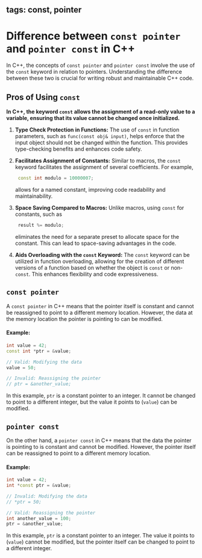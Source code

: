 tags: const, pointer
---

# Difference between `const pointer` and `pointer const` in C++

In C++, the concepts of `const pointer` and `pointer const` involve the use of the `const` keyword in relation to pointers. Understanding the difference between these two is crucial for writing robust and maintainable C++ code.

## Pros of Using `const`

**In C++, the keyword `const` allows the assignment of a read-only value to a variable, ensuring that its value cannot be changed once initialized.**

1. **Type Check Protection in Functions:**
   The use of `const` in function parameters, such as `func(const obj& input)`, helps enforce that the input object should not be changed within the function. This provides type-checking benefits and enhances code safety.

2. **Facilitates Assignment of Constants:**
   Similar to macros, the `const` keyword facilitates the assignment of several coefficients.
   For example,
   ```cpp
    const int modulo = 10000007;
   ```
   allows for a named constant, improving code readability and maintainability.

4. **Space Saving Compared to Macros:**
   Unlike macros, using `const` for constants, such as
   ```cpp
    result %= modulo;
   ```
   eliminates the need for a separate preset to allocate space for the constant. This can lead to space-saving advantages in the code.

6. **Aids Overloading with the `const` Keyword:**
   The `const` keyword can be utilized in function overloading, allowing for the creation of different versions of a function based on whether the object is `const` or non-`const`. This enhances flexibility and code expressiveness.

## `const pointer`

A `const pointer` in C++ means that the pointer itself is constant and cannot be reassigned to point to a different memory location. However, the data at the memory location the pointer is pointing to can be modified.

#### Example:
```cpp
int value = 42;
const int *ptr = &value;

// Valid: Modifying the data
value = 50;

// Invalid: Reassigning the pointer
// ptr = &another_value;
```

In this example, `ptr` is a constant pointer to an integer. It cannot be changed to point to a different integer, but the value it points to (`value`) can be modified.

## `pointer const`

On the other hand, a `pointer const` in C++ means that the data the pointer is pointing to is constant and cannot be modified. However, the pointer itself can be reassigned to point to a different memory location.

#### Example:
```cpp
int value = 42;
int *const ptr = &value;

// Invalid: Modifying the data
// *ptr = 50;

// Valid: Reassigning the pointer
int another_value = 100;
ptr = &another_value;
```

In this example, `ptr` is a constant pointer to an integer. The value it points to (`value`) cannot be modified, but the pointer itself can be changed to point to a different integer.

